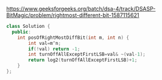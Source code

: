https://www.geeksforgeeks.org/batch/dsa-4/track/DSASP-BitMagic/problem/rightmost-different-bit-1587115621

```cpp
class Solution {
  public:
    int posOfRightMostDiffBit(int m, int n) {
        int val=m^n;
        if(!val) return -1;
        int turnOffAllExceptFirstLSB=val& ~(val-1);
        return log2(turnOffAllExceptFirstLSB)+1;
    }
};
```
